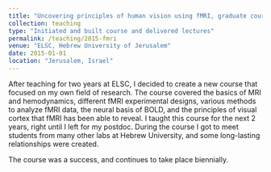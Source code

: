 ```yaml
---
title: "Uncovering principles of human vision using fMRI, graduate course (2015-2016)"
collection: teaching
type: "Initiated and built course and delivered lectures"
permalink: /teaching/2015-fmri
venue: "ELSC, Hebrew University of Jerusalem"
date: 2015-01-01
location: "Jerusalem, Israel"
---
```


After teaching for two years at ELSC, I decided to create a new course that focused on my own field of research. 
The course covered the basics of MRI and hemodynamics, different fMRI experimental designs, various methods to analyze fMRI data, the neural basis of BOLD, and the principles of visual cortex that fMRI has been able to reveal. I taught this course for the next 2 years, right until I left for my postdoc. During the course I got to meet students from many other labs at Hebrew University, and some long-lasting relationships were created. 

The course was a success, and continues to take place biennially. 
